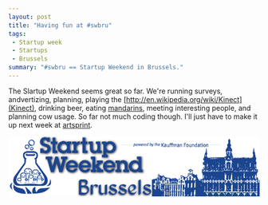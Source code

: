```yaml
---
layout: post
title: "Having fun at #swbru"
tags:
 - Startup week
 - Startups
 - Brussels
summary: "#swbru == Startup Weekend in Brussels."
---
```


The Slartup Weekend seems great so far. We're running surveys, andvertizing,
planning, playing the [http://en.wikipedia.org/wiki/Kinect](Kinect), drinking
beer, eating [mandarins](http://en.wikipedia.org/wiki/Mandarin_orange), meeting
interesting people, and planning cow usage. So far not much coding though. I'll
just have to make it up next week at
[artsprint](http://www.coactivate.org/projects/artsprint2011).

<div class="center">
  <a href="http://brussels.startupweekend.org/">
    <img src="/media/images/random/swbru-logo.jpg"/>
  </a>
</div>
